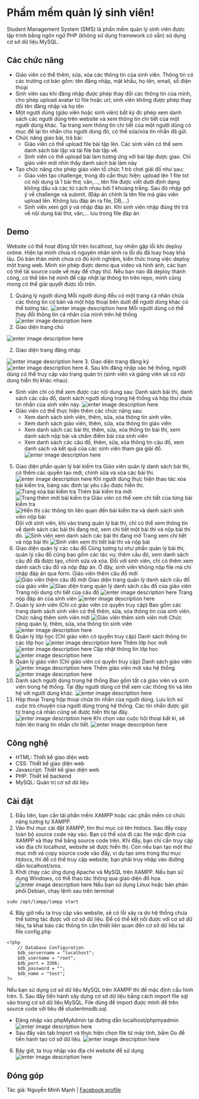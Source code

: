 ﻿# Phầm mềm quản lý sinh viên!

Student Management System (SMS) là phần mềm quản lý sinh viên được lập trình bằng ngôn ngữ PHP (không sử dụng framework có sẵn) sử dụng cơ sở dữ liệu MySQL.


## Các chức năng

- Giáo viên có thể thêm, sửa, xóa các thông tin của sinh viên. Thông tin có
các trường cơ bản gồm: tên đăng nhập, mật khẩu, họ tên, email, số điện
thoại
- Sinh viên sau khi đăng nhập được phép thay đổi các thông tin của mình,
cho phép upload avatar từ file hoặc url; sinh viên không được phép thay
đổi tên đăng nhập và họ tên
- Một người dùng (giáo viên hoặc sinh viên) bất kỳ đc phép xem danh
sách các người dùng trên website và xem thông tin chi tiết của một
người dùng khác. Tại trang xem thông tin chi tiết của một người dùng có
mục để lại tin nhắn cho người dùng đó, có thể sửa/xóa tin nhắn đã gửi.
- Chức năng giao bài, trả bài:
     - Giáo viên có thể upload file bài tập lên. Các sinh viên có thể xem
danh sách bài tập và tải file bài tập về.
    - Sinh viên có thể upload bài làm tương ứng với bài tập được giao.
Chỉ giáo viên mới nhìn thấy danh sách bài làm này
- Tạo chức năng cho phép giáo viên tổ chức 1 trò chơi giải đố như sau:
    - Giáo viên tạo challenge, trong đó cần thực hiện: upload lên 1 file
txt có nội dung là 1 bài thơ, văn,…, tên file được viết dưới định
dạng không dấu và các từ cách nhau bởi 1 khoảng trắng. Sau đó
nhập gợi ý về challenge và submit. (Đáp án chính là tên file mà
giáo viên upload lên. Không lưu đáp án ra file, DB,…)
    - Sinh viên xem gợi ý và nhập đáp án. Khi sinh viên nhập đúng thì
trả về nội dung bài thơ, văn,… lưu trong file đáp án
## Demo
Website có thể hoạt động tốt trên localhost, tuy nhiên gặp lỗi khi deploy online. Hiện tại mình chưa rõ nguyên nhân sinh ra lỗi dù đã loay hoay khá lâu. Do bản thân mình chưa có đủ kinh nghiệm, kiến thức trong việc deploy một trang web. Mình xin phép được demo qua video và hình ảnh, các bạn có thể tải source code về máy để chạy thử.  Nếu bạn nào đã deploy thành công, có thể liên hệ mình để cập nhật lại thông tin trên repo, mình cũng mong có thể giải quyết được lỗi trên.
1. Quảng lý người dùng
Mỗi người dùng đều có một trang cá nhân chứa các thông tin cơ bản và một hộp thoại bên dưới để người dùng khác có thể tương tác.
![enter image description here](https://github.com/minhmannh2001/studentmanagementsystem/blob/main/demo/images/Screenshot%202022-06-15%20at%2009-32-14%20Dashboard%20-%20Student%20Management%20System.png)
Mỗi người dùng có thể thay đổi thông tin cá nhân của mình trên hệ thống
![enter image description here](https://github.com/minhmannh2001/studentmanagementsystem/blob/main/demo/images/Screenshot%202022-06-15%20at%2009-34-04%20User%20Detail%20-%20Student%20Management%20System.png)
2. Giao diện trang chủ

![enter image description here](https://lh3.googleusercontent.com/pw/AM-JKLXFW2UfAdKTfwJqpBfgPhfLWd9sXA8RQoiO4FWpJZ3XBIGAH8FaQO-sM441APeJ7qNllggGuUN73LTP_ctNl2YiLghfQ2sBHrcVeIIXtEeVBz24vt4iC4FxKvo6FQ9clxQX_yLZprc0fy6b_PebL-Nj=w998-h903-no?authuser=0)

 2. Giao diện trang đăng nhập

![enter image description here](https://github.com/minhmannh2001/studentmanagementsystem/blob/main/demo/images/Screenshot%202022-06-15%20at%2009-34-04%20User%20Detail%20-%20Student%20Management%20System.png)
 3. Giao diện trang đăng ký
![enter image description here](https://lh3.googleusercontent.com/92mM8bNVA0zIjaayqBfrEEetKnA1VcKzsnqhHu55379yeXUK3Prw_eohpCik25G7K2hYn4VxybNvkvAz369WoM7rfFr4ijd5QN-W-XA90kMSZNEqWK0HmlRfF0DM0PUqiHyd6uf_9XLpdn2qgbL9KtMRAuiByfK4IT6q-7k4SN49nOz-Z3GcdXYBZ8UXBhEhd_xRSL-jtJngUJTfpusRD6YBwGFKb700lz0FnzKT3T1SMzRtyZr8CIyRyrvMFT5-hh5rESJ2RvEw-SHDBNdMmErxz9zdALqJTlnlOdwcPXoxHFeOIiS8WPg88nH9E8apQBWRyU5XMPNRPpatXz1vYCI81WR0tWpA7wfX844N3GY-_2-gGi6PseehXSmgHI0CPrFne7RPRB7_QZ13UgvVk-glil54CbcRDTeJtf_RaxOjY-qD-MdVBCc9tl79z_Bv5iQ1tDqLiQzAmCEXSGgcFCrfqhca01CBl6VM_y_1DeVBBQkLQEt36t6YrXyKU_Zf9rjgLXhBOGeiOieCVEgdCiqPAecu7D9nz1qAYFW8KmlghB56YPvYlZZHjzu29ZRdI-i58LE38PoPxDIMaTKuGyhXph5eTBSWxeK2mNwZHBzhvxg5wjvfquoF-KQmzmRNnz0l_EMcn-ICVIKS1wad5ERPKrteaY5OdWfAeQN4A9DRwe9QnSswtWtPgyEkdmrQbzVCwJm-Ba7-2MqfkfvKSxDLcSs84_8bSc7BnjTSE_4D829xz09WHd-3oxBVXw=w1848-h835-no?authuser=0)
 4. Sau khi đăng nhập vào hệ thống, người dùng có thể truy cập vào trang quản trị (sinh viên và giảng viên sẽ có nội dung hiển thị khác nhau).
 - Sinh viên chỉ có thể xem được các nội dung sau: Danh sách bài thi, danh sách các câu đố, danh sách người dùng trong hệ thống và hộp thư chứa tin nhắn của sinh viên này.
![enter image description here](https://lh3.googleusercontent.com/UxxBR3dyWAN6cO44go_0F87Att3ZMkFcq1ANnb5DmDeiO8yx2_5rfAPyuaZcdvllQpp66AXl5sVNc7Lw5njp4neI2dejvjjIz95r3RgBz_qu47tVU0A04jwaoo3RXVzPQ40-LxUyDDlvFPmX1CPCxY8GMAIVraDPkwN5JZaiY4-N9bBquBo8hmiNNyt0DAwEK2ufvCGXvJSGtC9efAecRv6ePJP8XUXSrtNlxd3qqSR7XU6pDxB_ruO8ax-9aLQRS57hBeC8UIdYuT2vBdfyGpSMCURGtFps_uwvK5SQeJguqS--NN83TSKnr2lQyiXjHc_ZmlCi-hIjLwz4ZtH9d9O_KuzEpjYZJkeYaeSIbNxdMd2DJcsd-SWin7xeOXgDIe01f20uWmXgSUvSUcADuzTuvLv26RPUjCWI3mkblFChCxkuA7B00dy6hfbWP9jyOxPuB7glyaA1kVSKaRRa6lt39L661vJJEBPil11_BXw8ieBhW0fsg-051pQTlm28vuoNM8ZbziiR4gsz9Ahvk27DlRpqDGcqQ4IKOuPArIcZF3WIZ0E7DaIUejw5UREx_kHJhwo-7_ZdC486dSgx9VfsA_ZuBpg2HUqQLuKuTS-glpnG7eLsPHOJ0DJnSldiOY1M7Pq_Y-LHPI5RJFDxCnzqk0TS1A02lFIhXWa7h2fT_oYW-l3wXkOdQB6U6xTnCjFzxbkEnGNfRsCAj_GDkkRcBXSgTMIZ4D86_yKl4Sw9un1ubJe38IKy5Mq2GQ=w1848-h835-no?authuser=0)
 - Giáo viên có thể thực hiện thêm các chức năng sau:
   - Xem danh sách sinh viên, thêm, sửa, xóa thông tin sinh viên.
   - Xem danh sách giáo viên, thêm, sửa, xóa thông tin giáo viên
   - Xem danh sách các bài thi, thêm, sửa, xóa thông tin bài thi, xem danh sách nộp bài và chấm điểm bài của sinh viên
   - Xem danh sách các câu đố, thêm, sửa, xóa thông tin câu đố, xem danh sách và kết quả của các sinh viên tham gia giải đố.
![enter image description here](https://lh3.googleusercontent.com/XsXodt_x4Veq4Kr-ZzuTiK-3fpk6o0Oj_4fRMBjGVakZLG-TZea2l5ArbRBTPvY-_1VfOIEMRPjAYMyfqx0SC8KgJCQ_NK8rCoGq9lm2tuyYEQYN0Vxfvd-BwDMV32oSTgQvkK11Bw9vVT0whG4IdyGe3d9im0rRaUDKVHUmfIdyh1wXfv52uxxBaYcBjnI9ol6y6B7akcszzbBPDBtrZQ7g-FEY9uTb3oteQl9TKRrH7hEQIIRIlTsBc7hLKjPHYz53YcrzCSX5trWcNuF2E1fZkKiTcMy2BpjYWDUOlKQaVvwWea90-wt-TB5CBQ0KLf3b8i6IwT7EBowTHDLW-0FJoMDn11WtL0AcS4oyfcL29JR8l73B3QCLPRQ0DN2QIrVngBq6ilYvd55xB8RRW_HttuB_KxXmsZiue_-_GpfZRZiEhzCcaEQhoAlHKE5LPo0FsiV1rmwb3xxLMGNCLVtsm6jZ93gwoZgTp6YfEbGXFPTlzllUxMRNGCg63Q6SgJghTRy0NGHdg63Da2KwUbQfFdXG7Gj_9zGCzACBT8u1KSX33cXdqeWDkDmREAeLBVhA9-_02UqhtlDvW7U_r5NPW-87fU3vtPgGpYrSyB1HR7Z-UdgiwSwT_p39pBkAhcgWsGXjzFagyiVhj6RFfuvSUKfBho57lyVbMnsrwAjsC-UQmD0au9cFwp_P-qNUhZv-cucGr2cDDCVqk47GTULVvsI3zs8PkUczJ_ULtkWOdGmoo_mgEUb7D1Q=w1848-h836-no?authuser=0)
5. Giao diện phần quản lý bài kiểm tra
Giáo viên quản lý danh sách bài thi, có thêm các quyền tạo mới, chỉnh sửa và xóa các bài thi.
![enter image description here](https://lh3.googleusercontent.com/MTmnFH7AwO9TNyx0R3UNkhzMwiiSSF65ONNKKsBqF-aFeHY9nnCyPYnKfZklhNknNwrjnG0QOCL4TXU6hl4smz4WDKz7KxnhbJVmB-keY8qRNMhhlKoZg7S8kn1hAKkM4aK5xpV6vcrQ-iY6ktZaR3SjqSdSZ7jxj7-5GYGRTEK_iJnZlDtzOOK_pukFfSmKhtmtoWpxZB08Qz0Ujszc2u5TtJlIOvtuyp-HymXPL6KUCx5scfdxW_Ri-kS9FfyDHedDa2565gfcylsKKcr0XIxHdzgfnpjOn9SX6lOxJ4pqVW52Lh-rw09YfSXpzUf6i5NuOydgI4WuJWQ-RXtpXmtuNsSJTEh4rZZeJh85VhWBsfU07E0EKcdrej7x8ABv5h5lqSZpWPAJTkc6ywfNrkYqn2xadSRc3qMyf0lz3Ho0MvNxOuW3UFFx_8hABWK90iAARl5Ba2hfaZmwtRPo_TFMLRlXxsPMrYNf6XhcfvYqx1SqUQkqYUXa1tFnNnPd9hPjHZAmDnKGwN2s0ehH7w0tAQmAXgbAclyzGxYhugbR69SjEhyfV1ficnm3sCwvyO20euS1C3cdzQmi05CBW67fg2mmSekZEfy3NHLyr4HxvKh_uG5F-SvSujqxhFXfNqgzqy55sU7nFN1C6OIiRP90UvYnTwvOfRtyBxxImY3aWNTnuM4wXg2awB6IFhmUlnJDtM4B57LuK03KHVwKla_stjEqa5cSV06IUlZ8lQOR_D26NE_P2Dbjyug=w1848-h835-no?authuser=0)
Khi người dùng thực hiện thao tác xóa bài kiểm tra, bảng xác định lại yêu cầu được hiển thị.
![Trang xóa bài kiểm tra](https://lh3.googleusercontent.com/32a8EKXpR9-GvYWeT-lwmY1gUnumU466rL4XkOq7wPRgA37zSjtU7hiEtz5T19rVq61KTQUY-yM3R5zRBHN8EK0xa4YRK1lfSzN59GknG5CzZyMKqfQKh7FeIoLaspEwrtVgzxoSPum2OyMhAt8RZ9edtEJLGlHanhc7yRoX7FnjZ_xGlkr7b-mwPkxjK77ctMZwVAwY-otl5yq5wzz6hF73V2XYDkHfqyuUIn0sB-JTnmyBXxuSKTL6R59hY8t7yjJ3Rsk2OIeBqM0xZChKLkU4cFvosdQRhFSDj0QYAvS4MSuWt467VtjV92ejiOhYcHoEjXfBjN0dMYef0r5loVKVUJGzWFCtT0FsOOi9fChJFzoD6osWyRnekLAkP4ajVj0I2SjSPsO3xCLgMDBTAy3TTrGoD4Rz8dcFEGV5imGb_2xmXeGy9BGvu7M50ZE38-OOKhliNfiMW30HfwhUyc-bEcd8RgZ7xhMNzb44_2HkQQgQFA8k5RWr9oIPFttkqa_9gTDfI-gHhb0mOwnPOnqznDIWGSvuneBtfUXjcT4AUHFyf2j4lgOyIDFIpFig2vLx7zD6cTyy_G06bwKZkdrXcFBt7lXqqH5vhCJyGHiYqbrVXM9pfP749lKuD_kfEgmfx23du9DZD_C9Ud9LxBm190EL3UFf2cD58E-VqLRG8UdASHBdN0JBrdKOq1exwWwoS9AHsFLGsvGJ_ko4k8zEXSyalr_jKPhG1qFVHT1AO6xlUYvlrwLzxTU=w447-h202-no?authuser=0)
Thêm bài kiểm tra mới
![Trang thêm mới bài kiểm tra](https://lh3.googleusercontent.com/fXt7SqDYlNitC3atu7mgp62lEBwOaOTrNLA1eBbQwxHtwbGu9fM_YdI3ZrwPCyL9jImHMpMZ9rNWPZDiXvMeBoWrFWUrTVPIzANIGYeRrEJZX6eQ2jhz8E6zPX1dRUavM50XVBxvrTD3uuXs6B8-VYXGmfPIMKEdmCVSDj_kAUunsgdseZ18dCsm5G66aAu-FNZZ5mF1NKeqqoQaXSamRYKcWtA5hW13ZvIv0YCCByuA_2n8mDHG95npuYGyzOVW2WHvkD009XW5Gkz1URtJvPVrvkHNgux24USX-1EOeihvUlrXBwr6uamGuqrjERY1DKTjHWdfHR8jmRo8k5RqKpbk5O3vZRkE_KD0_EsZhfOUshlqDyExIKvM2cPCuaxzpL8NQIhTT-7FlIIOaa_lz6W1oNMOQEAexc3y9LlC4usnArkUohC0FLyrWVnTvlgPOHMhv7bZpNdoDabwxlYj5eukm8QD3-cyGqULNKQzDGnuJrted1-0nV7btKEElLrDWhB39ONr8ahFl2WEX6UL5-NJ2DOfb1u4cb4DFoQA8UtBcf__BKcNtHO5HEEuz7e6F78QlbAcU--iboOlk6bFX62pz-9jrC-s8nNHr0P_TjV_m7hdAPRh9CAHb21NzOy2AG64y-Lbu6n9--s5yA_WBU5liySO4DhyZqGbVV0WUzKfkEdO8P93vUPVR1rQAOiVUAnDWeY93oWDsJTcB54GgLgz7ULJRYMWs6cMFT82Cmc9XuWRnFxnFJpk38Q=w1848-h833-no?authuser=0)
Giáo viên có thể xem chi tiết của từng bài kiểm tra
![Hiển thị các thông tin liên quan đến bài kiểm tra và danh sách sinh viên nộp bài](https://lh3.googleusercontent.com/4AN4muLnxtwsZQCJQ0lXT2xITCqBYL524CYsf1iT4N2PIhRPZY3FeQbHenTWh9E87XgY5mtgkq2cGT4pDnekocL3_9axM6KxKqpZUUr6Vo-ND6XhiMfm_k0W1m6TSuFjUlfjiletaXBPSZMs7dmFV5p_QLKfDB-EqPbofncQG8fvOBZmTPOkjiB07L8dmN4XwZEb6mb2k20Z1vnQ94x9fsR9dVuQILdI-u60M3efz9pkiMfb-96B_N0GxDnvGYOe4EsdKeFwNvbezZZTwcMr9p77qHgqUFpz0Rtmft0A6FOQBWYivY-_VxVO9hZ8lHG5rAcW1GyrSE2YdwPUaKJ7eKR-t69pX2I1tuCqRV_6pcUgltdPwAR4hnncX7-4R3AN8Ak1euQYRVpN0I2D6kYaSCSE6b7fhLjQ8XH6sxo3DCF-zLvpaeIuC3ik9VKvcExQo78aD4chNqpooBx5cQOUvSbInbKM0ictMsNm5E__Qe8X_3sSEDXf-2C9i9L6lgfJmaVJG0vnjNQzlT1b1WGzT1b1xhmtKqwCFMeeaSIHdRYw3Qt1onYwr1kTFf5jv2K9374V4NIl1cM1XW2j30vq78X61GzfEeqlsAEHWWqndU0gAVuPyuoxvGCLzAsT6k3ruclxt4_UbGnkKYTwDMw3IrsuvK9fob1QTDPVtpC8hyvuhxPVnHOUjkMhOUKxVkUQ8QSWHxCnvUc8XVL-6NIkCgsci0oziuhKEmUWXF6bl3Pzj1YGtlcvP0XIjh8=w1848-h835-no?authuser=0)
Đôi với sinh viên, khi vào trang quản lý bài thi, chỉ có thể xem thông tin về danh sách các bài thi đang mở, xem chi tiết một bài thi và nộp bài thi đó.
![Sinh viên xem danh sách các bài thi đang mở](https://lh3.googleusercontent.com/_6_g8gPzLX1n_rShVJ02wu61rG6QDhGhrXzZrh0ZYhrA4u7LoFkgKjsYMyZAN7Q3xlbSBqjvRow3sIm7Po81bxHz0CAYm3aEVHYZoqmnv_6eRZSZG2Sffxg5NIHJCfKQRBTd0sRKINByemc2-Q7UwKF92n7JATGKUf1ywXyTBT_BcgbB52FxAT_ZueHqxrj6M23UTx8XoY6wM7tfKsm0s0RMISsdRdH0_DjEhyIxvXkk120np_fT91dDXr76b7kDd3JbuGFkniv634-LbJ5MEeHLMzGGdLoBS-XDDkWXeAE9850Vjvwz2S1EseGqeMbQ_egtLGMp6EYMfQL3-m3qtJUDDKtUM-32M5_ykIv7F3BZCKRguhkZ22UGthx9jSFOln2BPNRYIE0LUpIhuu4z4JX3BNL5U8pKT1_wKCbA3My0uUg3j0IttIqCh5xpRw-YO16qgvWNX7lhkEz5C-Rg1v1g6q33daeAKTELupz3dgq89I2SAQY5nDyXkdk8k9EIKKKKenbrjAMss4vBqA8kwjwCHVXYqs1Yow52w6_8ZQA1rQku5SjWCv5Hw8JS_CSYMAnl8L6Tk3kisMZIyokBP9_-ouXjhsrHI8Pco-t0GUMVaTlgSL4RzobCDu9hWhpwMFoCT2uJ6aY-G1-bArpiSjg-YjPWOMzpYac15dDTqx4CoGqCunN_KHMTUTag0gV-htar2foRHItu1-IzglOE8tZel4UXDPRKfgCvwWaoypOU62MqreMR3bgM7A4=w1848-h834-no?authuser=0)
Trang xem chi tiết và nộp bài thi
![Sinh viên xem thi tiết bài thi và nộp bài](https://lh3.googleusercontent.com/x0dJ5dBLrQwpbfCKSXYBseCvQgpxEs2R4k8W014u0u8LUPukhssUdk1i-sgW5CvgQrE6Evnc7pLJWEwitAfoJ8VOsXD8ADME8RAFcu0qns6yQGYeiBPMTY0so7JjFxb0v7D9ecJMq871kmMbXaOITWLxBXTjni88RWbFtMNqHYkSSEvzXIo3LKaxL07pm79eTYIR9Zhkv4CZ7teJZZPtT-ixUHdRsaTlj3ziEQPxpYQ_pOCU2ecgR3QXdkMiqeI9WF71Rc2ACLKfqe-CR1lcK9jebPWwc6x2DuhUXs2CuX1aOMKblPL9ZHYT6wbUcC3hkJnCjq-uYnAwgwTu5ePrHFe6vc-bGlDq0IRoh9bh-0WMd2Gca0euuzJnhS7hroY_sJrqFpKkEfJhufAhsajqpsVluwP2TKcFPtxB-YbUQBogZXXc_PK7fd8pKJoaItNftFP1EI41lrLz21V92_3EvyQq__YSZHdJy2WvOUymV4uvxZeVELQGE6G5M9YEY326Teu1c8LymHSNC8-Vu2U4yHJkZL9NigNL19Ixq9UrkD-xEmmI0wqE3n063ZkLoVm3edTqIscmSg25oBXGMFbOmmG36MssPPRW2OejJp_Nbk0_kfhj4gyJGHhBNQ3cOKUYmzbvmGn8Cz0CwMPSCq2IIYnBYsTlHkRZb7dFMAGqz7Y2vZMnsfn3rUpnF4NN3AtXjNNCAkMX9oKw8EAjqd2f2kYCZrUEExVsAEOh3D2qaxwo7iLdlOPf5IkOo6o=w596-h270-no?authuser=0)
6. Giao diện quản lý các câu đố
Cũng tương tự như phần quản lý bài thi, quản lý câu đố cũng bao gồm các tác vụ: thêm câu đó, xem danh sách câu đố đã được tạo, chỉnh sửa và xóa. Đối với sinh viên, chỉ có thêm xem danh sách câu đố và nộp đáp án. Ở đây, sinh viên không nộp file mà chỉ nhập đáp án qua form.
Giáo viên thêm câu đố mới
![Giáo viên thêm câu đố mới](https://lh3.googleusercontent.com/zwptiQ3QKXuUAjPQ0gTK-glMH3wP6CBPJsq2h3JofAS5NTzQIy8GIeRrr4HwSBFDC1Xsv6ArMBDyYEpooNgeHwsS-oa8tOW8tpmYEhMNPbX9jBZOHsO5aHQuYmrdy0XZvhHw7CD8K2MW5v6gzxJCXRpvtAIcWdw6iyNHrO_Bcu7D-4KCAGfUalCju87HPUOmu0bQAgdAGjOXlwVq0tEMSB8612ZMMIBb-QhPZkJFQw8YY0d7CC9ijulf7Pcr8YC_xyGAs5MqPi43in8FA2NJcq9CFk-o63sgqyb7FFrRu-RB2-LvQNaAbUONezaAaSe8V7WQtvsa0PRG5GYbDpOenjQrHOjyfoI8JPov2KwzM1DDzjd1Yo7ExBE3jgCkTv_NFWl_suRE39k_WVIxEtPi_YAfTaVPKZyoNHjN5suVjQVk7lzmsyh0m9BNMEYd_YwYUeMXd9HGzVD4dq4CPcdTWJbHvSYDKVfEbLbCTP6BRgVoC2OPAz5a_XKdH3nPBiAr_SLUDKWnU1AwLriuSBaQNcK-0uYA2RzWQ101QVg_QYQXRNakNbMWJa3FnB_zzE2f96Cm4jzUyMUwoVXgR7JwJpDou7_kKM-RXyORA7YgfEGYLfI6MTMP7pTvyOIaVwL_wR4KOZE3-iCm3j9hveaFeX8Lwov4uru0OiLT1Urvlm_ZzzxCwd3CbqFieDb3gotGlex7L5vv-H7QfD52cCmgHamZKEwbNpZG21gAhj_34pu5FU_k9xL0mHFjKzk=w1848-h836-no?authuser=0)
Giao diện trang quản lý danh sách câu đố của giáo viên
![Giao diện trang quản lý danh sách câu đố của giáo viên](https://lh3.googleusercontent.com/YclQqkaKmsDAv5jQqO5uGmPaWJYphY0RcmlS2QJ9ho5GbxH6kUDRDAM4sCU3UsBNTWykf01GrI9IzePgqu7zw6Z3HYYFItlJWijcMdAN0VeqlPrXZnLw6qhk3oF8_nH4_rN7zm6fSQvBv021lbT_g2nGpYcq8dFb3Z6UIfJGNk6pL5_kGo3kD8FYDaW4TqumxN6cAZKHG5DTtDT6n8NtOAA1MhfhPSArQAtqkgCZgQHA71r72zWazA3i7FzRxWZt8m0IqPgDCW8j90-Bvur3kma2uUPNtQoe6kFkBsFQzx2b6vSdawhxwGm4xFQmoVJay2EBuYsw8DhrE-Kxf9qUdhTQi-dC89GHE5HjVV2d7AxJAV06xpsPmIprYgB6xFexGOTvn4egngwOozdPmQqs_ydAnbQE3BvPh7lhnQKN4QICk50pcqycNFgxoUOtLLSfYQ_jwaldCp-r_99lBFCDmTyRIPyk3UR1rtsqdN9uqZ1oeXG2cLAK_9d0101vrDYutkTRsZPzgNo30OMxyyVlHEhTCEIiECISdHOfiwrYwQBXfGqMNAn6pOCw0_ek0zdnqcfle-D-iie8rgGUNaLomSlXBjhOW1UUQm7OU9t_QUOoavvOinv5ccdI8y-1v0xhaHakSWK6E5mJunPy0ezgrk9O3tlKLd7N6aqUuBk68UxyxsSUjmoV1OZXrwR274zWSpolAnvzloxXfgezCsmkIDwudp4DZUbbG6COgHPUEBri0nAOU1FEhEnp0Yw=w1801-h838-no?authuser=0)
Trang nội dung chi tiết của câu đố
![enter image description here](https://lh3.googleusercontent.com/9yQdJgfBB_kQ30aOjPXsyvd0YsSjY5xdEMaK2wTVbltMgBahCblhJ75rLLyJXQSFkVd2AJ7HNX5F-_fPOtsbQFfd7KdQEG7wl9dgSlhQdIUB75Y_v_39gfzPIJbjEQzQteV2UO5bKOOnjxj1c5CD4iRsvGo86sY5LpRSOQjOcuJWlEPYqzCoS92mhtbMAQYzFKVst2LAf-0_xwQ8V7S8Lwnogzzm-v4NBD6-tgOH974sC9MrSzqY_mPXUrK6ltT1nKiJn3pOIE1u192dZZvN_oH0AB2SInNhJZjndJFSXgILE0H3Neo2ymGhhs751E12WPXH6d_ok5-CbfTdmLZh9kEkc-yxFaZmnKuRZuDP3o87ekB3BpbtHjH3qEUYgnLSTFiD-_UkTEBdkcr4-Tq_ZLQ3rs1D6PObXlRaonZBwfiSrkdzYx0gj177gG3O468CT0CWWF8E1t1jIyzaB593SCg7LIW4-z0YQj2hOtfYOi-frjgaftbW7WP7bnInZSoFH4LCP5iG8LcYLoTTH9aiysRm4VM1tMMhOE5vQoJXzpNUdzBkXB9Rix8gC3nplDG6XfmBEex2WmrcjHhKcR7wgDmZlZGqnQqI8OY7mNJIM8nNjV7fhxxiaOC3DetaW4wZSQdBUXO13y7Rl0YttIY1uOa98K-SI6mpNNltQHy9nNAgf780Ug9FjwRNI9cDbnoqpo6yPVExRy0fwDhhek_KbduTkY0w8yAWl_mQ8wQavUZ--nU9XPzNh1cabxU=w1848-h836-no?authuser=0)
Trang nộp đáp án của sinh viên
![enter image description here](https://lh3.googleusercontent.com/P_9A1T88FKQSoF3m2kTrppScBLdPU7Ra3RfQ2pq5PY_IibuHIegSfU6Lj_HjWPuFZ22J5fl8YYsf79074dfld5rWW3vWljqU4uZ5YPVdVv8FCQUk_hzxlUuacO66gQtMPEDwr0CsxvJxnqwQn1DWIa5BXovd5SZLARgXkd4i340-yaBf1Ngrom-DDrvlPDJZHpT1MN-L6YrfQ6m58Ew88aasgqAfVYlRAQquuNZqVwYr4e3vhJs9RPVDqocpB-hFSZpM5NC2NJWqfP-zPg8CN239FEx3TQdNx_GBa7n9I2Ax49Nkabo88N18snvl8bCC5Z2YmHIOkYW3J7lhuw9KDxziv99kKL6X37UfG4YD_81VxTZ2ss3Jh2Z5bmxZHky1Jz2NuGFQheGXhVBomoBb2805Yvm_HHWZhRcQZOQ59JCfgCCfpIhNPraJAxBxF6etISDofwZC2_vmGAXNgO7eI79rAeQMzI7GHMun6m25O41HLdEP3a0jwMihlTZAetVHK-loHn5-sDs0Ul1NrkNR8dYMHHW1cyf0ynb81bJSvp5OtxRsMnguEezBXHLCaS1Fkgbo4ivyiOjVZCJ0_ZnG7fQgvD7LG4I8lAxo_QYKyINGDpTXIcfy9XKMjIjsk9EYhBBAx_AmSrF7FK_T1XzEDC-ZXPUz3UdtBwij8TlN_90G6_o4LGzX1n2awG91qs9uIz8baTVA3i4JQWcm-4FkWyH0zcW3m1u3KmxgmXj-1fF5m2m03ChcCfYIOKk=w1848-h838-no?authuser=0)
7. Quản lý sinh viên (Chỉ có giáo viên có quyền truy cập)
Bao gồm các trang danh sách sinh viên có thể thêm, sửa, xóa thông tin của sinh viên.
Chức năng thêm sinh viên mới
![Giáo viên thêm sinh viên mới](https://lh3.googleusercontent.com/kP3EeiMsoxK0Qx3QuoAQu8UQx1d-HdtNmInn39qrKE2Cq_9VSlJ8d4spalC2nuQumpe3yj45ZSGhAeiBas5sphNmkGyiCwRny-vTr2WJj97TJ77OT-7mJrtNxknmWMhpZiDg-JDZIIrhOJmH3sOYDGwx70jqdWxs3AvoKZhi8jveJ80VULaOxJUeXiqO8uXAattMt8CESVA_vR6tPaWUywDPK1uE1yhhk1z1zKcXLSy5zYtFTmuDT08EyUkqy--17MDMdBNbVWt9VT6eH-Ky-rS8jTmDnTDvOjs0f9zhtaJdYFHZP629vp7HJeIfzlqsJIEKTwnSCL_qbJyZ6QPZPCu4GikMqcx-xjz8fu7Lr5BYueDVNyIgZ6r3_M9baRvESCANMMy3kwCNVyYsIDWdgtj9fJNwJb6T1NuCxv4HLyzJ1Cn3lpQvYF-LJ9MpXUjgv1DCWIRYBMRcgu-I_NY-Rutqa1JKb6XSiXPQ0z2IAlWZbFrnpNmaX4e-75SIbSbfkD9HNibKnFRbTjFSd4wQgpUE8z0U2X08wijkeZP7RFQly52x8o4Gxrom0gdNX9nTWm8FSL0TthIMu6IQIJ2P-MBtXSFFYxbf2CAt4s-heSof6gxiSG6RoRFaiFlyn5E3ttABfFqkxKMg80_CnWN0G5P89fTxHBDHTRoSBDsA5LAqKyp_JxnjoSr3lrp7JpBHatF8wpIBkcZ2-8Bg9GX9_WaowFBzkI4UzcEep51jy3LZ4Qb_n_0GROE8YyI=w555-h400-no?authuser=0)
Chức năng quản lý, thêm, sửa, xóa thông tin sinh viên
![enter image description here](https://lh3.googleusercontent.com/9Wj4aTuD5qsRtib1k3ofHpBevP7e2Cp2wYbk39ylEOs1GntqGqMNvJMaJCTfyaL3NQn7kqy69IUqf6VmHboI9nhjNsqvKDcde8Ayz9OxfYvap6GCOKvHLFJFvclL_wVOMPFBsg8_iR5QGh2OJV_537K_v52npBeQlCA_gcZJ8_BmUiXvlGGKtO9Q5TGim4ySXwv2E2lAeIf8IFS-2fWvBA6ywNB0CbNQGJtakBFfw3w_94zRMCBIyTvagPVuo8tSXpWqJpKNMIKkBN2E7yKkvHKP_6a1VIGS3zqqonjbi_CAp6yX9r_pIw7r1hjf1599N9lXxxdeH9R_QyfWxKuXi17eVMCGc_gYZ9EJ2Ys4oF01Z36-ACq49FA7Y62-pccib68rJdFnzmOKXbGR1I83D5bYmDBS6B0aH_j1dnFS1mf3fNJyKaBCYvoTl8apej-YZN0oO7Jn43G1Zaau4545fSjVP8He45aAoideTe1L4e4tHS1VeYbxHvRc_CEgyw600aS9sP-te9EMu7XPW-x0Rz7SoxSii9rm0vJXtqGhxVcjyrnL98bfVmy4jHfLHYsXSokkrE_np1GlE_t9n7-md5z_N-s_Y4Zp6Mss6R-UyVwOAqVlSKFFdrTx-LI1Th3uuek7ZdTNPMydrrUA3z-9rrHOwfxKEsyXezhyWlJhWE8ZGttnzoW5OuFJPZWy_2PMNvtWIq_9XTpAoHevPCXxfavxzat6CuVB3NCT9loEYM2oMK1s64-dqeJqMkE=w1848-h835-no?authuser=0)
8. Quản lý lớp học (Chỉ giáo viên có quyền truy cập)
Danh sách thông tin các lớp học
![enter image description here](https://lh3.googleusercontent.com/z5T0VbFtfUBrW5PjiG1SNwOPW36BYSTGTPecG4bT_VgkvLZGV2zGKr7DPfO0nXKzC2VVXWJMlBmow40MvJfzOzC7zxsphdqzE0fYxLzA2H23RF4MXElK2yZE3bjEvEwpFlxRQYSTok75f4Z980A2CldApWCfPrLIEWS2j3E5zV9En8fZ7GY6hm8FAbOBVbxVZymQvSSkWGRPnoTwKnbyieulMU_0BAjfBeX7LtXWfP1UQCOi-aNyHXkShyp39Dk-Myxy7mPBnrCmygEQD13JBrY9aYZCvj06K2hWHk0C9P-oVZPR8ETZk6NOeymKNHXTPfIkPmsNuFi8jKgR2b5Ch3Y0qCexSQ0AKUwxaqFrzQID92zXJyaF4vx5aCRZx75y4xb387KVYcruf373_JoBMLuYhPkFEs0ck8RFFRrWhU8XrtingWBLc3NBhOLLLs-TZJGL7S-mYRpPdRScQ3AiDVk_e7cXoljQp9okeGWwX-vJHJFnUudahCcaRIfOlIb_qVgB7snL1R-Ryejsyay1apAjVXQYcr00dBm4RHkYjJcGkKCgec-aHK2RFReIABhRxSBKNkFRFhnsyBnjQ1yVBWRsnKV0hUMUIMSMW7d32aaaIX72VPXNcMo82kmGjh63vMSVr9FZMqxygSvTe9GnPel2cDeM4t2arGGvq8tE3GsjWA2y9a_7rTJuA8Fz0vV1MEMMEHquaHEvkmQdXqk5vaJeNQLIpXfUKGp7OiaLFHsyl3yg6pz6_wHN8sM=w906-h410-no?authuser=0)
Thêm lớp học mới
![enter image description here](https://lh3.googleusercontent.com/rw_jyFA4vyfCe9S78g3SGTSleaYjj2KiDRFCf6zs1vvhFd7qVyPrnbW3XPWbFZyIlxH7Ha2diV8VwFRy7CpjfqYzmU3V7sbK-17oh-UVxAamZyo5wRMoFkAzP78F-zaLOMR75osLSOpdUupnR_E51j1GQKfpYm3t0ZJPwnyp9ARB2VBqCyLZjb9-iKlHIPye_xVhzaUv1aVjSWfq_fiuRZRMOSVu9MFoaPNPd5CojHiMmHAfM0LxuY_B6_e85-mI5M8itoDgoespF2d9LA0qjy_zdkjDJuU7o9qeg3LPpKGyIoQmYx3oLV6TLjyznEqE9n74AfmHnPGUvBnMVhhAUTVzGUsW3hWd7cnyiRcF-L6By1mN54ykX0_qJGK-jm6QRpb-J_9u9VthidPediezWuOO3CcMC6WF0VRefqLAY3j31V_w0D5WFdjXEog8RJE3QhFtsVOJPbAemGv58Cp6ZCBOTDQgs1wP-rHL5ySG8cxlUvUG0h03QeJ6507Euta4Dbj9RWcw6kEHTfXFYetq8oukdNwnsl8bwDtpXVvaZtO65F-3IpzKoKmfOXzbGVPoIxw7zJJiOJYKxzzHM1wY3nI0zIIfUaA7XEufh7i2HeyniENTFAQ4Gotgcelhy2QeyssI5Rujwmift6-c0asvdgyrRLD_Vp0LQE54fKv5y0K10g2qXG4VVkA3RZAMy1HrilLd1_75qVhHPTQe_MdX9nrxPYC7O0ofCjPzivaFboU9prDa8pXA_FywzyM=w1848-h838-no?authuser=0)
Cập nhật thông tin lớp học
![enter image description here](https://lh3.googleusercontent.com/GNSoXafHEN-UBBM1cGcEenNRkjttLpGVO2s7Pb6d00tbkVWf7bbzg0bR5zMbPdF62b5m627PabkscdONtpkuWoFgprQpX1D5FkOTnJTBqcfO_XZ2xprNzziyoMISXtOIap6i6j4wVY0EX_wwGcMm4QeyJkNzo9LUthjXNXFQPYBFi-D5ToHSD0ufY9jWmJ2eg23jthHQkSl6UNJ7NjtAim5bF_wZhoQSuS3ZAfNkLpduwj_xC7EYCIP2n27u0lEu7Pg42_sdr-6sRMWkl4Yz4biR6jj74FqksXBEPfstdg81rpCTC-cYk6hT86wy3U5Wfmz6hQ8SRfVGT8_EBKly7i0WYhW-8wHRwHRD3kc-1t6egASWokHUVMSCuyt9kQivcwTHPRZnd8gVTt2Rrjj-bMVb8J_u4lKY7IECnVU84gJhIww0sL8z_PWBARRoRqNruYRX3oBrTYL-SSeuFbOQ9YnKxqbsvCUmwMHbU-tdklMS1jnriW8T2U2fJ9Ts4TyHSqQRaBqI-Jn8WRGrf6kShy7tDa9a9rTfaazCqAWXaB__xiPbD4ChbrzG5ZxdE880t1fN05_Y3PLLgNwoXqpuYTcpzAIIToYUHxgHY0sCy76szxz9dEj7prnhTyhlC-1D47UHXbXe9gcXvzJUiQ66EReJxabmZ7bP6XyQ30KpbpDgikqn7siZ8-zVzJ-aR83teQZduVpTJH9BiWi9erdxi3429kBS5vVc4QZhQ_XNAs2QDObwXuujmjQgj9M=w1848-h838-no?authuser=0)
9. Quản lý giáo viên (Chỉ giáo viên có quyền truy cập)
 Danh sách giáo viên
![enter image description here](https://lh3.googleusercontent.com/8r3GoFK0r3wr9F3VDpesW0iF0bYdKJlyksYochFSv_5pVGyDWnqxRIy-LCvYcKOCX1kAiKcsk8jqFCbC3fFzLhEY96atJgw0ogV6ncPh1tqePeKuplTpxdAPiIPcEDJ9BpBB4NagSVrVNHzNWENASJmi5LTlije4VzHcmGfyfMz9UTkSatX44pOrhYKbjVwNya8rYtCigbVut9_4olKJk6DEV41ZCWEm7tsJFslGqn6j6iRov5AbV9JEfXkFNhYuCGPKTuDvK3RfPNILSxaV1BR5KIlS4XeLkokzg3XXFvJqYNSeF98KXXLqxXKgVhT3EdmKiBOOCdcatT32QOdxTsk-rHWiq033rZq2CLmdBJuGi5yBVbkE3nibCvgEQ100sPXSvJaHzYfa882rJpr_BFuPrFH_4MHDMjxQrqU-7Y_sja8Apta55JzSSUn9p0ZvFOsyrtJjZUYxTLOsGdAsd-d7vtZB0xEKWU-pH4pXS04tMcZuiHDFRn7jPFqGwr1umToVk4kZX0-5UUqMNwwYa2VWZ-XKuFfxlUN7isZA5IPm0F1QaaFYGYCaqsaJ47YJzY1_zeWR8qUvEKWQgdulj0j_lfUZyE6gmnmco070XlUBhvT-nTU8lxn5a1zToMLfEugtM3_5zsXPBmb8qAugxD3ajUE3qN3uHU7KLsTS63m_9Y-bU65eVlgY_RiXSlgMPRLpJ0O0RvPykTqVOukT7TMXTDGSPFmhCGAwx0MTTiLbWCLrU_DucYS_rpE=w720-h325-no?authuser=0)
Thêm giáo viên mới vào hệ thống
![enter image description here](https://lh3.googleusercontent.com/fWxUzpJ556WSyiX9ZmyHpWZxscjNOOjqwXX11O7yMKDH6n2T6kP28sQRU8-xiq5mhJIrH2k_QUf3i30Kmr6fKA9xjDB2uVMJ898rP_yjtm6g0FprU_RyYSb4vgPPIH8aMtEX5qrb4WGmPZ9gHCT5oMCljKfOVAnuibhAYJPwLA8siASOlHXRdMd9bnuyy3V89vkmBQcsNp52EdxPdXFCi4J-INj8masSQC1cdaXDt8M6i_kW7zY7nsTk5vMC5aHjujOccAUyrlSSgDcKjgJj67pIkYNSbSLn5fN9y5vZ7DxYVEgYaprwU1reu0Mfqu5xDKZrlA4TgDFWTNCx0RTlD4ZWlL0t9EawibCbmwq4-CA2rNLLbpGWWFf4R5yrm7Khox1aGicaTojzaxLm84awFFXCAoO1noYDXpK5aAGSVWmZpRNsLmYjqgj3lwYObIwwx4zonHnYNcANoyGa5kJ1GhUkHIp-LTnXeGgdbs2j3Ihb4zeNoYUOIlt6fte2U9FwvcqPs4biouLO4eDebGesECXJft5r6e8wyibfnuvvSmb3KN-qUi09K43lSeQwWPPR6V9LNVKouiA74Sa1asx8rsgKJlYQYTl2PnVdrrBPA4TqLqmnaNWJAB0AOyDmydoQ3GlP-DJ596kNatpHCb4S7mL2V0Q7-ZRt11sYKYIm85Rxgr5AvKe8T7eXBP0lM_ToEFaKwF7ClW2zxwTlrcbGxDU6zgu9r0Mqazf7qmD3NEjDsInjyHrPdfFn3qw=w553-h398-no?authuser=0)
10. Danh sách người dùng trong hệ thống 
Bao gồm tất cả giáo viên và sinh viên trong hệ thống. Tại đây người dùng có thể xem các thông tin và liên hệ với người dùng khác.
![enter image description here](https://lh3.googleusercontent.com/ZG3U80EV9OIhYCXKJp-cA8nRsZwJfpQ_YXHCgsd6bsZFlOjeQRF_0cYSboKr4BnHCf6qXUBe9kInfUuz_L0yssb-uFL78aDzjQqBaTAReQjv66c3c13qkVTwI8m_LJ1qCHIehugFawX7zdcwhtVQHbPLs8bisnv0xA3NU6PcaNSgko77C1A0kntt7gav5b5DdP8CIRbinLCyi92_PnFehz16i6ueM5nb9bZqtBxeNBQNxa-KtlTuHvoYptB0Li59ODOYzKdxMuaUKyWwXQTiDE--0zUnB1HZvz-dJ2FYYwAJaKDISLOgvsoEmzuv3G7z49XyX2rtckCgahRK1FyCwfTWrHVgjgKOM-sJxmio0XNuFbSj7kK5NwgBSpj7e00HdwM8aGVBWGHKmvFyme29ZBeWaTE2-BR7_Lmi-63Oo_ULyijjMto-r9vyV3OJhigOj0H3ER6EBceqfdzQpmyHiOfLwQN6lKCSkZjFaH3aXGVJgblWsmZLUt4NT3bhcABl4kl5B-oML7ITqlxZnoxm4a1ruL07YacaSg7siE9u5kITdgVtzFCYFugr3evrs5jbPFL1F7aztG34GAr01U91ksJeUHJ3pYugIRQ3MUrhABpFLjtfSeACYK6bCUlvENejELAbRRLz5sRPnCKD4jt2j-UrCJpgwNvvyU_vcqyImCpJGMM5zX4R_U5tDltkMPFygHNK4pncuMnUdy0-ILT-5RN_QGqU-0NOQASfeTQOJROblwNasfYy3R0uRM8=w867-h410-no?authuser=0)
11. Hộp thoại 
Trang hộp thoại chứa tin nhắn của người dùng. Lưu lịch sử cuộc trò chuyện của người dùng trong hệ thống. Các tin nhắn được gửi từ trang cá nhân cũng sẽ được hiển thị tại đây.
![enter image description here](https://lh3.googleusercontent.com/fNl-PtL9yRtwDeG-mkY-xI_lKJWWuc-uyMs9fdbm6k8SWU27dCTW_PC9fAwiGyd31nr3288GBc89ZSEJGv8UwaqkeKkTeR4rJe2SSBcMIBuubocAMxLZ4iPkLd9hg6gjqrYfhFqbjy6y2JO0td6EYpkEz4dMyaSHPY46Q-T5jf0qOzS_fbwPa8E4JNKF8dQ5m4AKDJyaFsoAbbAVb6-0DtYc0zfIjDlhN0doeJ0y01UVS91DeHk-H15Hd3y9I6sg0awvjqmldwjhjxCam0VwAWIwVFQBhKFyYmG7UrRYkMljcKbr-KPCqmX1XgmM6igTIkFbnIs6AASo4JB0BrrwnFKplezavc9JGqCAs6CXaQnMAKuYcQSzjpYGIbQDzrQpQxwLKk6179N1pos_LMapnPChKNMva1TTA6qMlxTW4f_XEjrbsUKozAXv5fGSOdPAnZ5vCeRmhJz4rDXP5cQIHQOsEMdDNMnTLffRYMwuWYSKC-evbVRGQaGLzcGxlSFEj5bELiHuMPWhhaMkwjoZrmQ_aSuh1WykV0k0tq7oGQeRzeYeqltozz1qEni5kq_m6Jw-9KsUtPuqmfLOvnktLhYsGpJ2NOq3dm3WIE3zGLT9LmqrMw19Q4S-MKPIJoZPeEyw9qay5_8DIAs2Fxk5vF3eJJr4SdnQDpmgWIizMQXEs9RPWFs6soouwp_zsjRsjeghRRJz2_e7tPvTWGuJYwdhPM96g19A0SC9-41ybQhEQlOURdkW2lq2IMAUSg=w635-h288-no?authuser=0)
Khi chọn vào cuộc hội thoại bất kì, sẽ hiện lên trang tin nhắn chi tiết.
![enter image description here](https://lh3.googleusercontent.com/KEd9ufzRbpDKTVOdT5LUUVg4eVmrkzf8tP6XzuavcVDD-JqMuSM1ZfyXcVckbuIUXzpVCDuR3LYSLMs8GRRNzE3zW8BqjxDVWSBhFmv7Rc2wyGp85CRolX90IWxUvoSc-4QIEVLCwtP5ph0H_GbODYf0R9lD_pqzIUKq9Y_0Uojt1M3rAWZ7317qdaY_DhCYuGBzX_HgzJB1qxbpAl0GmlYPbssuoAErUpATHjUINoNDCLhdG51LEUW-ok_osGXZAXdgabcPZZiYAbkBCkckhwP0QCIvCSxB1VGy_Nng5mtMhR65BoQfUastUaMAPYPY13kshfL95bI7ShBicmuNP-szoGdd3wMl2mFkCkWWifuHBnTfULYtx3uhOHf3iiXab1tli5c8z9JyipHndlRMfIjKBmTDQHeGnI8Zpxfy-ojY1rAuTBz7fygkXHyWRKVxjxYrGytvNQGok17G0C3GcOwsi-SOGCuIl6F0LiXcKoByaFUlxUWFBwDD3zHm1czjQ5fPaLLWbvnChNP5iWj4Nr1zNklkNttMz1od3-ZLMlylGTtmM7nOJYRnM5Ix3P2wmPmyBeQWHJrx8zFNInKI6qlg3lLgAZI5QOv_TtPxi7qWybbGulm5DvRvcLRzBJ3eoE-ZkJNcrA4-GkWMO-gVRLk5VVi5L-FNCrSkFJTjd4C7yC0jrKgj9vs5JX5hx_rcSkOa0p3At8CR7sslX0597tVX9XX99VaPdqfMH3IQNZXWxHotF4fwb4ff9lCREQ=w392-h288-no?authuser=0)
## Công nghệ
- HTML: Thiết kế giao diện web
- CSS: Thiết kế giao diện web
- Javascript: Thiết kế giao diện web
- PHP: Thiết kế backend
- MySQL: Quản trị cơ sở dữ liệu
## Cài đặt
1. Đầu tiên, bạn cần tải phần mềm XAMPP hoặc các phần mềm có chức năng tương tự XAMPP.
2. Vào thư mục cài đặt XAMPP, tìm thư mục có tên htdocs. Sau đấy copy toàn bộ source code này vào. Bạn có thể xóa đi các file mặc định của XAMPP và thay thế bằng source code trên. Khi đấy, bạn chỉ cần truy cập vào địa chỉ localhost, website sẽ được hiển thị. Còn nếu bạn tạo một thư mục mới và copy source code vào đấy, ví dụ tạo sms trong thư mục htdocs, thì để có thể truy cập website, bạn phải truy nhập vào đường dẫn localhost/sms.
3. Khởi chạy các ứng dụng Apache và MySQL trên XAMPP. Nếu bạn sử dụng Windows, có thể thao tác thông qua giao diện đồ họa.
![enter image description here](https://a.fsdn.com/con/app/proj/xampp/screenshots/Screen%20Shot%202016-02-19%20at%2016.png/max/max/1)
Nếu bạn sử dụng Linux hoặc bản phân phối Debian, chạy lệnh sau trên terminal
```
sudo /opt/lampp/lampp start
``` 
4. Bây giờ nếu ta truy cập vào website, sẽ có lỗi xảy ra do hệ thống chưa thể tương tác được với cơ sở dữ liệu.
Để có thể kết nối được với cơ sở dữ liệu, ta khai báo các thông tin cần thiết liên quan đến cơ sở dữ liệu tại file config.php
```
<?php
    // Database Configuration
    $db_servername = "localhost";
    $db_username = "root";
    $db_port = 3306;
    $db_password = "";
    $db_name = "test";
?>
```
Nếu bạn sử dụng cơ sở dữ liệu MySQL trên XAMPP thì để mặc định cấu hình trên.
5. Sau đấy tiến hành xây dựng cơ sở dữ liệu bằng cách import file sql vào trong cơ sở dữ liệu MySQL. File dùng để import được mình để trên source code với tiêu đề studentmsdb.sql.
- Đăng nhập vào phpMyAdmin tại đường dẫn localhost/phpmyadmin
![enter image description here](https://lh3.googleusercontent.com/Gxkr6utp2kGaXgg3RTDKsKnwqxlnD9wxQhf0vdvV9Hr8-ThfXo8RHOhf2V4F2rz6Cw3Uq_RasReIHrKSwWbOLRg0Z_tWUI44DKrx05yaZhqjcVHM6xoCLpIwslcGu8V2E5ea5vh1kDBFMrxxx2FDdeK_BmobgQvyCQl26Savc8vO5fgfeDTvVtKNIi3zeNfp9CEmuIl8AaLOmKJZyuaUaQrwbPPK5sFXvKiJ9U89odp0pGFD_ZG2qp2IjLq5G7SgsNB_7LflH5hHtb4bgLaRRj0KMgu0Ul-Qaxi0jvfdAYiwGsIFSRBHcEUQR_8JxanR1UMUDtfOaVsiSfxZl2MvsKMY7ct5_1utGwo9kR_IYD8gOuoByBPF55nyxTVMFlpBEsa1CR7VU_qkH6IwqdpJx2cs_5CY-8JouxDt90UCb0ImdGspqs3RTjeLyFFDRzslV93huBJCOINI8dHUtR4R8Rppff1hQpEHqjREeBHXir9VX-J_kB3N8qbJ5-9AOLRWXNBzBPDQSVwJPUb-BA873rdI51x_WNHBBgN7vy4_KM_HatTW18q2-edwzexMKPGayVSkgBLS_iCyasnI3ht_Ynp0kdZZnsMhMgeNVLxsLFCPNa1Yct24F-nhcJZjPdhul0hyp45IJ8VyCXicFSpvi9QhO_V6peiwChB7flNfJtpy-d68Ioig-epkMzu435uxNh8iqGQmaKecIaAON787Pmz4vQi7MzsUZOQaM4C-_mSDVseRZ94VN8JdYwDfkw=w635-h288-no?authuser=0)
- Sau đấy vào tab Import và thực hiện chọn file từ máy tính, bấm Go để tiến hành tạo cơ sở dữ liệu.
![enter image description here](https://lh3.googleusercontent.com/g7cgVyqC1dttE2AaFdaUB4ork9CriRoc3FB3HMXpA1yw7HBYjOqkEKv7EI7_Gwj4Ig1nrMc_uEkUxzQJUE3ecTDGdMBowh4g86oGgZ5b6MN0XrQevC8Mesj4-zFBufeb-iu0sDrK-PCuhopALGrtUoyfl609lRcj-ztMAPtcvqImhNI7fMsYY8Q03eIMmrAPQcktsziPRr7FEYPiY-eyOVSOfTn2MIvvIustsIOHY2041i6W_wi6DnSd4U-zstVucBOLkL3xyWTiYld-OMuDuWTRCS3jIEcTo0rSpkUjcgbSMSEHaNktyZG4zJJTddwrl44abu09J89klP-7NjXr2bWxSsiQS4g87qb0Wbx_aShCRz6su17HM7S39InTdPMY1y46hgwWpYNq9_AoGE2Wkyes5m5ZMjMlq5GnWLs2pjmI47prtoTL0x4W9TYWPuWakkvi05J8XSzm_yCaOT1ZmkTBXxNWgZJxBQgkTsSHgzNW2gKKSmYBnnRSgv6PXtqmp4_O__dVox0q7ypeHZpOnkHrPMBHjLSEr3moyP78kGmEYNKgKJqMARHv0XqTvWs5NiZOxxnHHc3yFu493TbNTTkPfAeESgCOrwD55t1JoUVc9F1VRX--DqqorMnQjzcjmL0e50W0CAuboX6HDx5oopojmK8jI6aQO7NeWiRSQ13wiZdN7qH6fg_DtNv1SihhT3I5fwyaSgRJxZjdFs9wYYeLRVln9jd5vb9idwozosuAqp9de6hxv9arhnjvGw=w381-h295-no?authuser=0)
6. Bây giờ, ta truy nhập vào địa chỉ website để sử dụng
 ![enter image description here](https://lh3.googleusercontent.com/pw/AM-JKLXFW2UfAdKTfwJqpBfgPhfLWd9sXA8RQoiO4FWpJZ3XBIGAH8FaQO-sM441APeJ7qNllggGuUN73LTP_ctNl2YiLghfQ2sBHrcVeIIXtEeVBz24vt4iC4FxKvo6FQ9clxQX_yLZprc0fy6b_PebL-Nj=w998-h903-no?authuser=0)
## Đóng góp
Tác giả: Nguyễn Minh Mạnh | [Facebook profile](https://www.facebook.com/minhmannh2001/)
